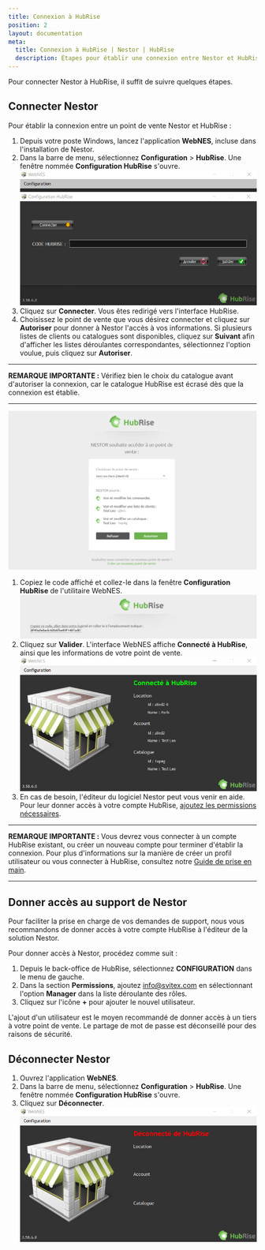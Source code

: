 ```yaml
---
title: Connexion à HubRise
position: 2
layout: documentation
meta:
  title: Connexion à HubRise | Nestor | HubRise
  description: Étapes pour établir une connexion entre Nestor et HubRise. Connectez votre caisse et synchronisez vos données avec d'autres applications.
---
```


Pour connecter Nestor à HubRise, il suffit de suivre quelques étapes.

## Connecter Nestor

Pour établir la connexion entre un point de vente Nestor et HubRise :

1. Depuis votre poste Windows, lancez l'application **WebNES**, incluse dans l'installation de Nestor.
1. Dans la barre de menu, sélectionnez **Configuration** > **HubRise**. Une fenêtre nommée **Configuration HubRise** s'ouvre.
   ![Connexion à HubRise - Configuration HubRise](../images/001-fr-nestor-configuration-hubrise.png)
1. Cliquez sur **Connecter**. Vous êtes redirigé vers l'interface HubRise.
1. Choisissez le point de vente que vous désirez connecter et cliquez sur **Autoriser** pour donner à Nestor l'accès à vos informations. Si plusieurs listes de clients ou catalogues sont disponibles, cliquez sur **Suivant** afin d'afficher les listes déroulantes correspondantes, sélectionnez l'option voulue, puis cliquez sur **Autoriser**.

---

**REMARQUE IMPORTANTE :** Vérifiez bien le choix du catalogue avant d'autoriser la connexion, car le catalogue HubRise est écrasé dès que la connexion est établie.

---

![Connexion à HubRise - Choix du point de vente](../images/002-fr-nestor-connexion-location.png)

1. Copiez le code affiché et collez-le dans la fenêtre **Configuration HubRise** de l'utilitaire WebNES.
   ![Connexion à HubRise - Affichage du code](../images/003-fr-nestor-connexion-code.png)
1. Cliquez sur **Valider**. L'interface WebNES affiche **Connecté à HubRise**, ainsi que les informations de votre point de vente.
   ![Connexion à HubRise - Informations du point de vente](../images/004-fr-nestor-connecte.png)
1. En cas de besoin, l'éditeur du logiciel Nestor peut vous venir en aide. Pour leur donner accès à votre compte HubRise, [ajoutez les permissions nécessaires](/apps/nestor/connexion-hubrise#donner-acc-s-au-support-de-nestor).

---

**REMARQUE IMPORTANTE :** Vous devrez vous connecter à un compte HubRise existant, ou créer un nouveau compte pour terminer d'établir la connexion. Pour plus d'informations sur la manière de créer un profil utilisateur ou vous connecter à HubRise, consultez notre [Guide de prise en main](/docs/getting-started/).

---

## Donner accès au support de Nestor

Pour faciliter la prise en charge de vos demandes de support, nous vous recommandons de donner accès à votre compte HubRise à l'éditeur de la solution Nestor.

Pour donner accès à Nestor, procédez comme suit :

1. Depuis le back-office de HubRise, sélectionnez **CONFIGURATION** dans le menu de gauche.
1. Dans la section **Permissions**, ajoutez info@svitex.com en sélectionnant l'option **Manager** dans la liste déroulante des rôles.
1. Cliquez sur l'icône **+** pour ajouter le nouvel utilisateur.

L'ajout d'un utilisateur est le moyen recommandé de donner accès à un tiers à votre point de vente. Le partage de mot de passe est déconseillé pour des raisons de sécurité.

## Déconnecter Nestor

1. Ouvrez l'application **WebNES**.
1. Dans la barre de menu, sélectionnez **Configuration** > **HubRise**. Une fenêtre nommée **Configuration HubRise** s'ouvre.
1. Cliquez sur **Déconnecter**.
   ![Connexion à HubRise - Déconnexion](../images/005-fr-nestor-deconnecte.png)
